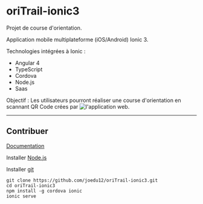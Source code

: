 # oriTrail-ionic3
Projet de course d'orientation.

Application mobile multiplateforme (iOS/Android) Ionic 3.

Technologies intégrées à Ionic :
- Angular 4
- TypeScript
- Cordova
- Node.js
- Saas

Objectif :
Les utilisateurs pourront réaliser une course d'orientation en scannant QR Code crées par ![l'application web](https://github.com/joedu12/oriTrail-slim3).

----
## Contribuer
[Documentation](https://ionicframework.com/docs/)

Installer [Node.js](http://nodejs.org/)

Installer [git](https://git-scm.com/)

    git clone https://github.com/joedu12/oriTrail-ionic3.git
    cd oriTrail-ionic3
    npm install -g cordova ionic
    ionic serve
